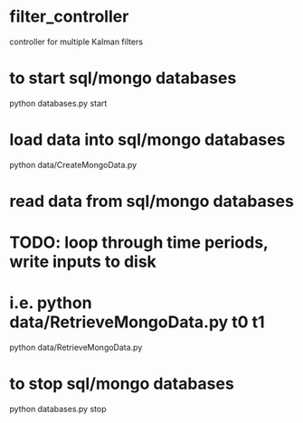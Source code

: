 # filter_controller
controller for multiple Kalman filters

# to start sql/mongo databases
python databases.py start

# load data into sql/mongo databases
python data/CreateMongoData.py

# read data from sql/mongo databases
# TODO: loop through time periods, write inputs to disk
# i.e. python data/RetrieveMongoData.py t0 t1
python data/RetrieveMongoData.py

# to stop sql/mongo databases
python databases.py stop

